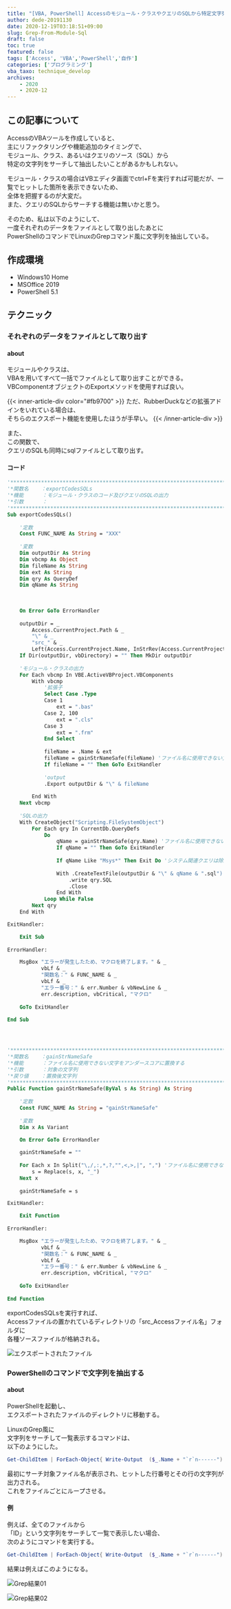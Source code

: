 ```yaml
---
title: "[VBA, PowerShell] Accessのモジュール・クラスやクエリのSQLから特定文字列を抽出するためのテクニック"
author: dede-20191130
date: 2020-12-19T03:18:51+09:00
slug: Grep-From-Module-Sql
draft: false
toc: true
featured: false
tags: ['Access', 'VBA','PowerShell','自作']
categories: ['プログラミング']
vba_taxo: technique_develop
archives:
    - 2020
    - 2020-12
---
```



## この記事について

AccessのVBAツールを作成していると、  
主にリファクタリングや機能追加のタイミングで、  
モジュール、クラス、あるいはクエリのソース（SQL）から  
特定の文字列をサーチして抽出したいことがあるかもしれない。

モジュール・クラスの場合はVBエディタ画面でctrl+Fを実行すれば可能だが、一覧でヒットした箇所を表示できないため、  
全体を把握するのが大変だ。  
また、クエリのSQLからサーチする機能は無いかと思う。

そのため、私は以下のようにして、  
一度それぞれのデータをファイルとして取り出したあとに  
PowerShellのコマンドでLinuxのGrepコマンド風に文字列を抽出している。

## 作成環境

- Windows10 Home
- MSOffice 2019
- PowerShell 5.1

## テクニック

### それぞれのデータをファイルとして取り出す

#### about

モジュールやクラスは、  
VBAを用いてすべて一括でファイルとして取り出すことができる。  
VBComponentオブジェクトのExportメソッドを使用すれば良い。



{{< inner-article-div color="#fb9700" >}}
ただ、RubberDuckなどの拡張アドインをいれている場合は、  
そちらのエクスポート機能を使用したほうが手早い。
{{< /inner-article-div >}}

また、  
この関数で、    
クエリのSQLも同時にsqlファイルとして取り出す。

#### コード

```vb
'******************************************************************************************
'*関数名    ：exportCodesSQLs
'*機能      ：モジュール・クラスのコード及びクエリのSQLの出力
'*引数      ：
'******************************************************************************************
Sub exportCodesSQLs()
    
    '定数
    Const FUNC_NAME As String = "XXX"
    
    '変数
    Dim outputDir As String
    Dim vbcmp As Object
    Dim fileName As String
    Dim ext As String
    Dim qry As QueryDef
    Dim qName As String
    
    
    
    On Error GoTo ErrorHandler
    
    outputDir = _
        Access.CurrentProject.Path & _
        "\" & _
        "src_" & _
        Left(Access.CurrentProject.Name, InStrRev(Access.CurrentProject.Name, ".") - 1)
    If Dir(outputDir, vbDirectory) = "" Then MkDir outputDir
    
    'モジュール・クラスの出力
    For Each vbcmp In VBE.ActiveVBProject.VBComponents
        With vbcmp
            '拡張子
            Select Case .Type
            Case 1
                ext = ".bas"
            Case 2, 100
                ext = ".cls"
            Case 3
                ext = ".frm"
            End Select
                        
            fileName = .Name & ext
            fileName = gainStrNameSafe(fileName) 'ファイル名に使用できない文字を置換
            If fileName = "" Then GoTo ExitHandler
            
            'output
            .Export outputDir & "\" & fileName
            
        End With
    Next vbcmp
    
    'SQLの出力
    With CreateObject("Scripting.FileSystemObject")
        For Each qry In CurrentDb.QueryDefs
            Do
                qName = gainStrNameSafe(qry.Name) 'ファイル名に使用できない文字を置換
                If qName = "" Then GoTo ExitHandler
                
                If qName Like "Msys*" Then Exit Do 'システム関連クエリは除外
                
                With .CreateTextFile(outputDir & "\" & qName & ".sql")
                    .write qry.SQL
                    .Close
                End With
            Loop While False
        Next qry
    End With

ExitHandler:

    Exit Sub
    
ErrorHandler:

    MsgBox "エラーが発生したため、マクロを終了します。" & _
           vbLf & _
           "関数名：" & FUNC_NAME & _
           vbLf & _
           "エラー番号：" & err.Number & vbNewLine & _
           err.description, vbCritical, "マクロ"
        
    GoTo ExitHandler
        
End Sub




'******************************************************************************************
'*関数名    ：gainStrNameSafe
'*機能      ：ファイル名に使用できない文字をアンダースコアに置換する
'*引数      ：対象の文字列
'*戻り値    ：置換後文字列
'******************************************************************************************
Public Function gainStrNameSafe(ByVal s As String) As String
    
    '定数
    Const FUNC_NAME As String = "gainStrNameSafe"
    
    '変数
    Dim x As Variant
    
    On Error GoTo ErrorHandler

    gainStrNameSafe = ""
    
    For Each x In Split("\,/,:,*,?,"",<,>,|", ",") 'ファイル名に使用できない文字の配列
        s = Replace(s, x, "_")
    Next x
    
    gainStrNameSafe = s

ExitHandler:

    Exit Function
    
ErrorHandler:

    MsgBox "エラーが発生したため、マクロを終了します。" & _
           vbLf & _
           "関数名：" & FUNC_NAME & _
           vbLf & _
           "エラー番号：" & err.Number & vbNewLine & _
           err.description, vbCritical, "マクロ"
        
    GoTo ExitHandler
        
End Function
```

exportCodesSQLsを実行すれば、  
Accessファイルの置かれているディレクトリの「src_Accessファイル名」フォルダに  
各種ソースファイルが格納される。

![エクスポートされたファイル](./image01.png)

### PowerShellのコマンドで文字列を抽出する

#### about

PowerShellを起動し、  
エクスポートされたファイルのディレクトリに移動する。  

LinuxのGrep風に  
文字列をサーチして一覧表示するコマンドは、  
以下のようにした。

```PowerShell
Get-ChildItem | ForEach-Object{ Write-Output  ($_.Name + "`r`n------") ; (Get-Content $_   | Select-String "ここにサーチしたい文字列を記入する"  )  | ForEach-Object{Write-Output ($_.lineNumber.Tostring() + ":" + $_) } ;Write-Output "------"  } 
```

最初にサーチ対象ファイル名が表示され、ヒットした行番号とその行の文字列が出力される。  
これをファイルごとにループさせる。

#### 例

例えば、全てのファイルから  
「ID」という文字列をサーチして一覧で表示したい場合、  
次のようにコマンドを実行する。

```PowerShell
Get-ChildItem | ForEach-Object{ Write-Output  ($_.Name + "`r`n------") ; (Get-Content $_   | Select-String "ID"  )  | ForEach-Object{Write-Output ($_.lineNumber.Tostring() + ":" + $_) } ;Write-Output "------"  }  
```

結果は例えばこのようになる。  

![Grep結果01](./image02.png)

![Grep結果02](./image03.png)



